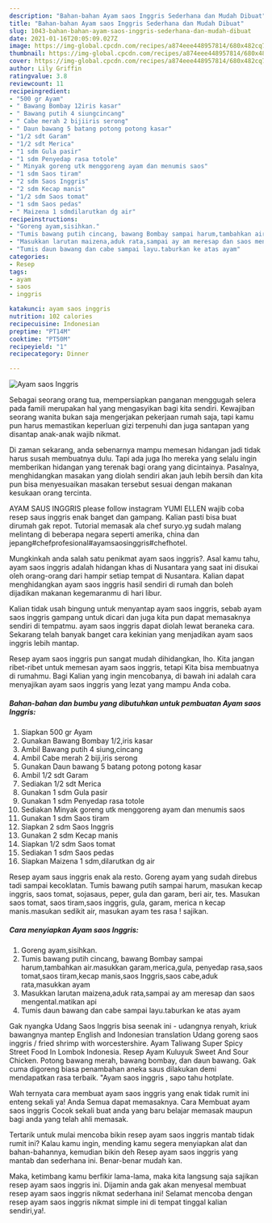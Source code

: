 ```yaml
---
description: "Bahan-bahan Ayam saos Inggris Sederhana dan Mudah Dibuat"
title: "Bahan-bahan Ayam saos Inggris Sederhana dan Mudah Dibuat"
slug: 1043-bahan-bahan-ayam-saos-inggris-sederhana-dan-mudah-dibuat
date: 2021-01-16T20:05:09.027Z
image: https://img-global.cpcdn.com/recipes/a874eee448957814/680x482cq70/ayam-saos-inggris-foto-resep-utama.jpg
thumbnail: https://img-global.cpcdn.com/recipes/a874eee448957814/680x482cq70/ayam-saos-inggris-foto-resep-utama.jpg
cover: https://img-global.cpcdn.com/recipes/a874eee448957814/680x482cq70/ayam-saos-inggris-foto-resep-utama.jpg
author: Lily Griffin
ratingvalue: 3.8
reviewcount: 11
recipeingredient:
- "500 gr Ayam"
- " Bawang Bombay 12iris kasar"
- " Bawang putih 4 siungcincang"
- " Cabe merah 2 bijiiris serong"
- " Daun bawang 5 batang potong potong kasar"
- "1/2 sdt Garam"
- "1/2 sdt Merica"
- "1 sdm Gula pasir"
- "1 sdm Penyedap rasa totole"
- " Minyak goreng utk menggoreng ayam dan menumis saos"
- "1 sdm Saos tiram"
- "2 sdm Saos Inggris"
- "2 sdm Kecap manis"
- "1/2 sdm Saos tomat"
- "1 sdm Saos pedas"
- " Maizena 1 sdmdilarutkan dg air"
recipeinstructions:
- "Goreng ayam,sisihkan."
- "Tumis bawang putih cincang, bawang Bombay sampai harum,tambahkan air.masukkan garam,merica,gula, penyedap rasa,saos tomat,saos tiram,kecap manis,saos Inggris,saos cabe,aduk rata,masukkan ayam"
- "Masukkan larutan maizena,aduk rata,sampai ay am meresap dan saos mengental.matikan api"
- "Tumis daun bawang dan cabe sampai layu.taburkan ke atas ayam"
categories:
- Resep
tags:
- ayam
- saos
- inggris

katakunci: ayam saos inggris 
nutrition: 102 calories
recipecuisine: Indonesian
preptime: "PT14M"
cooktime: "PT50M"
recipeyield: "1"
recipecategory: Dinner

---
```



![Ayam saos Inggris](https://img-global.cpcdn.com/recipes/a874eee448957814/680x482cq70/ayam-saos-inggris-foto-resep-utama.jpg)

Sebagai seorang orang tua, mempersiapkan panganan menggugah selera pada famili merupakan hal yang mengasyikan bagi kita sendiri. Kewajiban seorang  wanita bukan saja mengerjakan pekerjaan rumah saja, tapi kamu pun harus memastikan keperluan gizi terpenuhi dan juga santapan yang disantap anak-anak wajib nikmat.

Di zaman  sekarang, anda sebenarnya mampu memesan hidangan jadi tidak harus susah membuatnya dulu. Tapi ada juga lho mereka yang selalu ingin memberikan hidangan yang terenak bagi orang yang dicintainya. Pasalnya, menghidangkan masakan yang diolah sendiri akan jauh lebih bersih dan kita pun bisa menyesuaikan masakan tersebut sesuai dengan makanan kesukaan orang tercinta. 

AYAM SAUS INGGRIS please follow instagram YUMI ELLEN wajib coba resep saus inggris enak banget dan gampang. Kalian pasti bisa buat dirumah gak repot. Tutorial memasak ala chef suryo.yg sudah malang melintang di beberapa negara seperti amerika, china dan jepang#chefprofesional#ayamsaosinggris#chefhotel.

Mungkinkah anda salah satu penikmat ayam saos inggris?. Asal kamu tahu, ayam saos inggris adalah hidangan khas di Nusantara yang saat ini disukai oleh orang-orang dari hampir setiap tempat di Nusantara. Kalian dapat menghidangkan ayam saos inggris hasil sendiri di rumah dan boleh dijadikan makanan kegemaranmu di hari libur.

Kalian tidak usah bingung untuk menyantap ayam saos inggris, sebab ayam saos inggris gampang untuk dicari dan juga kita pun dapat memasaknya sendiri di tempatmu. ayam saos inggris dapat diolah lewat beraneka cara. Sekarang telah banyak banget cara kekinian yang menjadikan ayam saos inggris lebih mantap.

Resep ayam saos inggris pun sangat mudah dihidangkan, lho. Kita jangan ribet-ribet untuk memesan ayam saos inggris, tetapi Kita bisa membuatnya di rumahmu. Bagi Kalian yang ingin mencobanya, di bawah ini adalah cara menyajikan ayam saos inggris yang lezat yang mampu Anda coba.

<!--inarticleads1-->

##### Bahan-bahan dan bumbu yang dibutuhkan untuk pembuatan Ayam saos Inggris:

1. Siapkan 500 gr Ayam
1. Gunakan  Bawang Bombay 1/2,iris kasar
1. Ambil  Bawang putih 4 siung,cincang
1. Ambil  Cabe merah 2 biji,iris serong
1. Gunakan  Daun bawang 5 batang potong potong kasar
1. Ambil 1/2 sdt Garam
1. Sediakan 1/2 sdt Merica
1. Gunakan 1 sdm Gula pasir
1. Gunakan 1 sdm Penyedap rasa totole
1. Sediakan  Minyak goreng utk menggoreng ayam dan menumis saos
1. Gunakan 1 sdm Saos tiram
1. Siapkan 2 sdm Saos Inggris
1. Gunakan 2 sdm Kecap manis
1. Siapkan 1/2 sdm Saos tomat
1. Sediakan 1 sdm Saos pedas
1. Siapkan  Maizena 1 sdm,dilarutkan dg air


Resep ayam saus inggris enak ala resto. Goreng ayam yang sudah direbus tadi sampai kecoklatan. Tumis bawang putih sampai harum, masukan kecap inggris, saos tomat, sojasaus, peper, gula dan garam, beri air, tes. Masukan saos tomat, saos tiram,saos inggris, gula, garam, merica n kecap manis.masukan sedikit air, masukan ayam tes rasa ! sajikan. 

<!--inarticleads2-->

##### Cara menyiapkan Ayam saos Inggris:

1. Goreng ayam,sisihkan.
1. Tumis bawang putih cincang, bawang Bombay sampai harum,tambahkan air.masukkan garam,merica,gula, penyedap rasa,saos tomat,saos tiram,kecap manis,saos Inggris,saos cabe,aduk rata,masukkan ayam
1. Masukkan larutan maizena,aduk rata,sampai ay am meresap dan saos mengental.matikan api
1. Tumis daun bawang dan cabe sampai layu.taburkan ke atas ayam


Gak nyangka Udang Saos Inggris bisa seenak ini - udangnya renyah, kriuk bawangnya mantep English and Indonesian translation Udang goreng saos inggris / fried shrimp with worcestershire. Ayam Taliwang Super Spicy Street Food In Lombok Indonesia. Resep Ayam Kuluyuk Sweet And Sour Chicken. Potong bawang merah, bawang bombay, dan daun bawang. Gak cuma digoreng biasa penambahan aneka saus dilakukan demi mendapatkan rasa terbaik. &#34;Ayam saos inggris , sapo tahu hotplate. 

Wah ternyata cara membuat ayam saos inggris yang enak tidak rumit ini enteng sekali ya! Anda Semua dapat memasaknya. Cara Membuat ayam saos inggris Cocok sekali buat anda yang baru belajar memasak maupun bagi anda yang telah ahli memasak.

Tertarik untuk mulai mencoba bikin resep ayam saos inggris mantab tidak rumit ini? Kalau kamu ingin, mending kamu segera menyiapkan alat dan bahan-bahannya, kemudian bikin deh Resep ayam saos inggris yang mantab dan sederhana ini. Benar-benar mudah kan. 

Maka, ketimbang kamu berfikir lama-lama, maka kita langsung saja sajikan resep ayam saos inggris ini. Dijamin anda gak akan menyesal membuat resep ayam saos inggris nikmat sederhana ini! Selamat mencoba dengan resep ayam saos inggris nikmat simple ini di tempat tinggal kalian sendiri,ya!.

